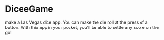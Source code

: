 # DiceeGame
make a Las Vegas dice app. You can make the die roll at the press of a button. With this app in your pocket, you’ll be able to settle any score on the go!
